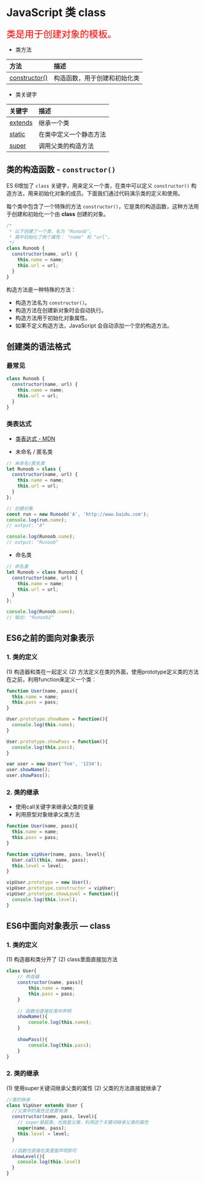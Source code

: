 # JavaScript 类 class

<font color='red' size=5>类是用于创建对象的模板。</font>

* 类方法

| 方法                                                         | 描述                         |
| :----------------------------------------------------------- | :--------------------------- |
| [constructor()](https://www.runoob.com/js/jsref-constructor-class.html) | 构造函数，用于创建和初始化类 |

* 类关键字

| 关键字                                                       | 描述                   |
| :----------------------------------------------------------- | :--------------------- |
| [extends](https://www.runoob.com/js/jsref-class-extends.html) | 继承一个类             |
| [static](https://www.runoob.com/js/jsref-class-static.html)  | 在类中定义一个静态方法 |
| [super](https://www.runoob.com/js/jsref-class-super.html)    | 调用父类的构造方法     |



## 类的构造函数 - `constructor()`

ES 6增加了 `class` 关键字，用来定义一个类，在类中可以定义 `constructor()` 构造方法，用来初始化对象的成员。下面我们通过代码演示类的定义和使用。

每个类中包含了一个特殊的方法 `constructor()`，它是类的构造函数，这种方法用于创建和初始化一个由 **class** 创建的对象。

```js
/*
 * 以下创建了一个类，名为 "Runoob"。
 * 类中初始化了两个属性： "name" 和 "url"。
 */
class Runoob {
  constructor(name, url) {
    this.name = name;
    this.url = url;
  }
}
```

构造方法是一种特殊的方法：

- 构造方法名为 `constructor()`。
- 构造方法在创建新对象时会自动执行。
- 构造方法用于初始化对象属性。
- 如果不定义构造方法，JavaScript 会自动添加一个空的构造方法。



## 创建类的语法格式

### 最常见

```js
class Runoob {
  constructor(name, url) {
    this.name = name;
    this.url = url;
  }
}
```

### 类表达式

* [类表达式 - MDN](https://developer.mozilla.org/zh-CN/docs/Web/JavaScript/Reference/Operators/class)

* 未命名 / 匿名类

```js
// 未命名/匿名类
let Runoob = class {
  constructor(name, url) {
    this.name = name;
    this.url = url;
  }
};

// 创建对象
const run = new Runoob('A', 'http://www.baidu.com');
console.log(run.name);
// output: "A"

console.log(Runoob.name);
// output: "Runoob"
```

* 命名类

```js
// 命名类
let Runoob = class Runoob2 {
  constructor(name, url) {
    this.name = name;
    this.url = url;
  }
};

console.log(Runoob.name);
// 输出: "Runoob2"
```



## ES6之前的面向对象表示

### 1. 类的定义
(1) 构造器和类在一起定义
(2) 方法定义在类的外面，使用prototype定义类的方法
在之前，利用function来定义一个类：

```js
function User(name, pass){
  this.name = name;
  this.pass = pass;
}

User.prototype.showName = function(){
  console.log(this.name);
}

User.prototype.showPass = function(){
  console.log(this.pass);
}

var user = new User('Tom', '1234');
user.showName();
user.showPass();
```

### 2. 类的继承
* 使用call关键字来继承父类的变量
* 利用原型对象继承父类方法

```js
function User(name, pass){
  this.name = name;
  this.pass = pass;
}

function vipUser(name, pass, level){
  User.call(this, name, pass);
  this.level = level;
}

vipUser.prototype = new User();
vipUser.prototype.constructor = vipUser;
vipUser.prototype.showLevel = function(){
  console.log(this.level);
}
```



## ES6中面向对象表示 — class

### 1. 类的定义
(1) 构造器和类分开了
(2) class里面直接加方法

```js
class User{
    // 构造器
    constructor(name, pass){
    	this.name = name;
    	this.pass = pass;
    }
    
    // 函数也直接在类中声明
    showName(){
    	console.log(this.name);
    }
    
    showPass(){
    	console.log(this.pass);
    }
}
```

### 2. 类的继承
(1) 使用super关键词继承父类的属性
(2) 父类的方法直接就继承了

```js
//类的继承
class VipUser extends User {
  //父类中的属性还是要有滴
  constructor(name, pass, level){
    // super是超类，也就是父类，利用这个关键词继承父类的属性
    super(name, pass);
    this.level = level;
  }

  //函数也直接在类里面声明即可
  showLevel(){
    console.log(this.level)
  }
}
```



















